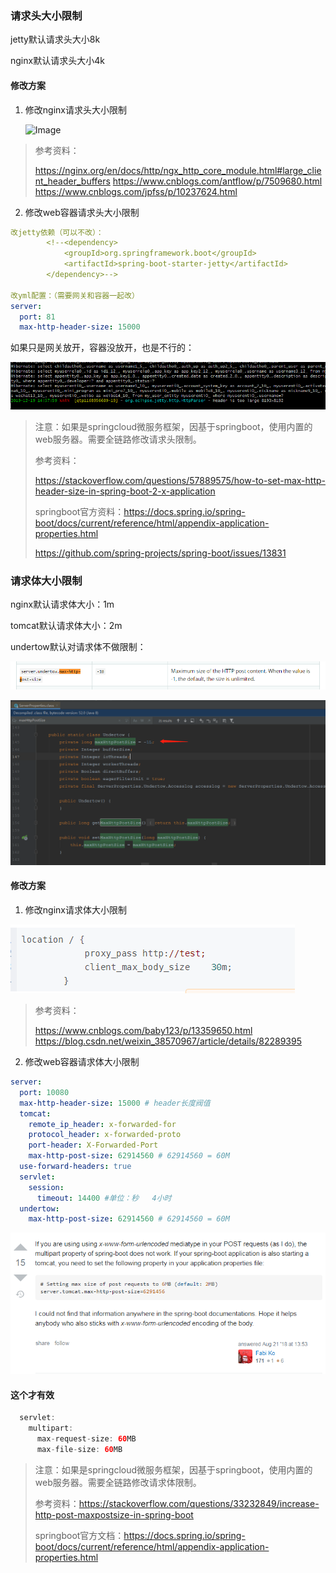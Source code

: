 ### 请求头大小限制

jetty默认请求头大小8k

nginx默认请求头大小4k

#### 修改方案

1. 修改nginx请求头大小限制

   ![Image](C:/Users/yanggeng/AppData/Local/Temp/Image.png)

> 参考资料：
>
> https://nginx.org/en/docs/http/ngx_http_core_module.html#large_client_header_buffers
> https://www.cnblogs.com/antflow/p/7509680.html
> https://www.cnblogs.com/jpfss/p/10237624.html

2. 修改web容器请求头大小限制

```yaml
改jetty依赖（可以不改）：
        <!--<dependency>
            <groupId>org.springframework.boot</groupId>
            <artifactId>spring-boot-starter-jetty</artifactId>
        </dependency>-->

改yml配置：（需要网关和容器一起改）
server:
  port: 81
  max-http-header-size: 15000
```

如果只是网关放开，容器没放开，也是不行的：

![Image](images/Image.png)

> 注意：如果是springcloud微服务框架，因基于springboot，使用内置的web服务器。需要全链路修改请求头限制。
>
> 参考资料：
>
> https://stackoverflow.com/questions/57889575/how-to-set-max-http-header-size-in-spring-boot-2-x-application
>
> springboot官方资料：https://docs.spring.io/spring-boot/docs/current/reference/html/appendix-application-properties.html
>
> https://github.com/spring-projects/spring-boot/issues/13831

### 请求体大小限制

nginx默认请求体大小：1m

tomcat默认请求体大小：2m

undertow默认对请求体不做限制：

![image-20201105114418879](images/image-20201105114418879.png)

![image-20201105115316987](images/image-20201105115316987.png)

#### 修改方案

1. 修改nginx请求体大小限制

![image-20201105114124073](images/image-20201105114124073.png)

> 参考资料：
>
> https://www.cnblogs.com/baby123/p/13359650.html
> https://blog.csdn.net/weixin_38570967/article/details/82289395

2. 修改web容器请求体大小限制

```yaml
server:
  port: 10080
  max-http-header-size: 15000 # header长度阀值
  tomcat:
    remote_ip_header: x-forwarded-for
    protocol_header: x-forwarded-proto
    port-header: X-Forwarded-Port
    max-http-post-size: 62914560 # 62914560 = 60M
  use-forward-headers: true
  servlet:
    session:
      timeout: 14400 #单位：秒   4小时
  undertow:
    max-http-post-size: 62914560 # 62914560 = 60M
```

![image-20201105114614738](images/image-20201105114614738.png)

#### 这个才有效

```java
  servlet:
    multipart:
      max-request-size: 60MB
      max-file-size: 60MB
```





> 注意：如果是springcloud微服务框架，因基于springboot，使用内置的web服务器。需要全链路修改请求体限制。
>
> 参考资料：https://stackoverflow.com/questions/33232849/increase-http-post-maxpostsize-in-spring-boot
>
> springboot官方文档：https://docs.spring.io/spring-boot/docs/current/reference/html/appendix-application-properties.html
>
> 